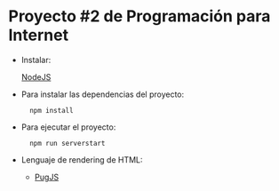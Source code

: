 # Proyecto #2 de Programación para Internet

- Instalar:
  
  [NodeJS](https://nodejs.org/es/)
  
- Para instalar las dependencias del proyecto:

        npm install

- Para ejecutar el proyecto:

        npm run serverstart

- Lenguaje de rendering de HTML:

  - [PugJS](https://pugjs.org/api/getting-started.html)
